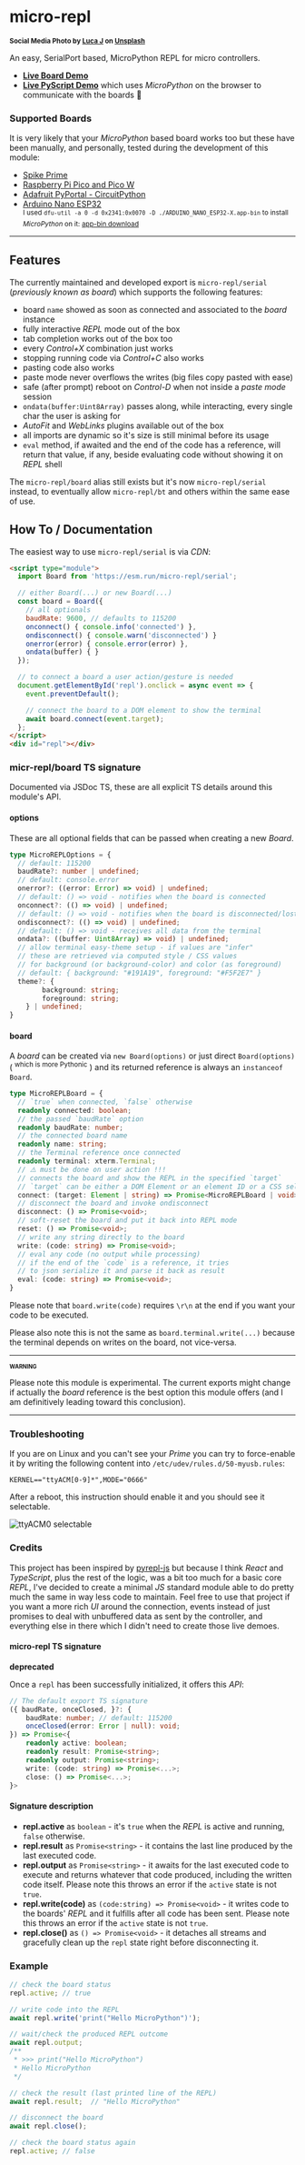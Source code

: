 # micro-repl

<sup>**Social Media Photo by [Luca J](https://unsplash.com/@lucajns) on [Unsplash](https://unsplash.com/)**</sup>

An easy, SerialPort based, MicroPython REPL for micro controllers.

  * **[Live Board Demo](https://webreflection.github.io/micro-repl/board/)**
  * **[Live PyScript Demo](https://webreflection.github.io/micro-repl/mpy/)** which uses *MicroPython* on the browser to communicate with the boards 🤯

### Supported Boards

It is very likely that your *MicroPython* based board works too but these have been manually, and personally, tested during the development of this module:

  * [Spike Prime](https://spike.legoeducation.com/prime/lobby/)
  * [Raspberry Pi Pico and Pico W](https://www.raspberrypi.com/documentation/microcontrollers/raspberry-pi-pico.html)
  * [Adafruit PyPortal - CircuitPython](https://www.adafruit.com/product/4116)
  * [Arduino Nano ESP32](https://store.arduino.cc/products/nano-esp32)<br>
    <sup>I used `dfu-util -a 0 -d 0x2341:0x0070 -D ./ARDUINO_NANO_ESP32-X.app-bin` to install *MicroPython* on it: [app-bin download](https://micropython.org/download/ARDUINO_NANO_ESP32/)</sup>

- - -

## Features

The currently maintained and developed export is `micro-repl/serial` (*previously known as board*) which supports the following features:

  * board `name` showed as soon as connected and associated to the *board* instance
  * fully interactive *REPL* mode out of the box
  * tab completion works out of the box too
  * every *Control+X* combination just works
  * stopping running code via *Control+C* also works
  * pasting code also works
  * paste mode never overflows the writes (big files copy pasted with ease)
  * safe (after prompt) reboot on *Control-D* when not inside a *paste mode* session
  * `ondata(buffer:Uint8Array)` passes along, while interacting, every single char the user is asking for
  * *AutoFit* and *WebLinks* plugins available out of the box
  * all imports are dynamic so it's size is still minimal before its usage
  * `eval` method, if awaited and the end of the code has a reference, will return that value, if any, beside evaluating code without showing it on *REPL* shell

The `micro-repl/board` alias still exists but it's now `micro-repl/serial` instead, to eventually allow `micro-repl/bt` and others within the same ease of use.

## How To / Documentation

The easiest way to use `micro-repl/serial` is via *CDN*:

```html
<script type="module">
  import Board from 'https://esm.run/micro-repl/serial';

  // either Board(...) or new Board(...)
  const board = Board({
    // all optionals
    baudRate: 9600, // defaults to 115200
    onconnect() { console.info('connected') },
    ondisconnect() { console.warn('disconnected') }
    onerror(error) { console.error(error) },
    ondata(buffer) { }
  });

  // to connect a board a user action/gesture is needed
  document.getElementById('repl').onclick = async event => {
    event.preventDefault();

    // connect the board to a DOM element to show the terminal
    await board.connect(event.target);
  };
</script>
<div id="repl"></div>
```

### micr-repl/board TS signature

Documented via JSDoc TS, these are all explicit TS details around this module's API.

#### options

These are all optional fields that can be passed when creating a new *Board*.

```ts
type MicroREPLOptions = {
  // default: 115200
  baudRate?: number | undefined;
  // default: console.error
  onerror?: ((error: Error) => void) | undefined;
  // default: () => void - notifies when the board is connected
  onconnect?: (() => void) | undefined;
  // default: () => void - notifies when the board is disconnected/lost
  ondisconnect?: (() => void) | undefined;
  // default: () => void - receives all data from the terminal
  ondata?: ((buffer: Uint8Array) => void) | undefined;
  // allow terminal easy-theme setup - if values are "infer"
  // these are retrieved via computed style / CSS values
  // for background (or background-color) and color (as foreground)
  // default: { background: "#191A19", foreground: "#F5F2E7" }
  theme?: {
        background: string;
        foreground: string;
    } | undefined;
}
```

#### board

A *board* can be created via `new Board(options)` or just direct `Board(options)` ( <sup>which is more Pythonic</sup> ) and its returned reference is always an `instanceof Board`.

```ts
type MicroREPLBoard = {
  // `true` when connected, `false` otherwise
  readonly connected: boolean;
  // the passed `baudRate` option
  readonly baudRate: number;
  // the connected board name
  readonly name: string;
  // the Terminal reference once connected
  readonly terminal: xterm.Terminal;
  // ⚠️ must be done on user action !!!
  // connects the board and show the REPL in the specified `target`
  // `target` can be either a DOM Element or an element ID or a CSS selector.
  connect: (target: Element | string) => Promise<MicroREPLBoard | void>;
  // disconnect the board and invoke ondisconnect
  disconnect: () => Promise<void>;
  // soft-reset the board and put it back into REPL mode
  reset: () => Promise<void>;
  // write any string directly to the board
  write: (code: string) => Promise<void>;
  // eval any code (no output while processing)
  // if the end of the `code` is a reference, it tries
  // to json serialize it and parse it back as result
  eval: (code: string) => Promise<void>;
}
```

Please note that `board.write(code)` requires `\r\n` at the end if you want your code to be executed.

Please also note this is not the same as `board.terminal.write(...)` because the terminal depends on writes on the board, not vice-versa.

- - -

<sup><sub>**WARNING**</sub></sup>

Please note this module is experimental. The current exports might change if actually the *board* reference is the best option this module offers (and I am definitively leading toward this conclusion).

- - -

### Troubleshooting

If you are on Linux and you can't see your *Prime* you can try to force-enable it by writing the following content into `/etc/udev/rules.d/50-myusb.rules`:

```
KERNEL=="ttyACM[0-9]*",MODE="0666"
```

After a reboot, this instruction should enable it and you should see it selectable.

![ttyACM0 selectable](./css/spike.png)

### Credits

This project has been inspired by [pyrepl-js](https://github.com/gabrielsessions/pyrepl-js) but because I think *React* and *TypeScript*, plus the rest of the logic, was a bit too much for a basic core *REPL*, I've decided to create a minimal *JS* standard module able to do pretty much the same in way less code to maintain. Feel free to use that project if you want a more rich *UI* around the connection, events instead of just promises to deal with unbuffered data as sent by the controller, and everything else in there which I didn't need to create those live demoes.

#### micro-repl TS signature

**deprecated**

Once a `repl` has been successfully initialized, it offers this *API*:

```ts
// The default export TS signature
({ baudRate, onceClosed, }?: {
    baudRate: number; // default: 115200
    onceClosed(error: Error | null): void;
}) => Promise<{
    readonly active: boolean;
    readonly result: Promise<string>;
    readonly output: Promise<string>;
    write: (code: string) => Promise<...>;
    close: () => Promise<...>;
}>
```

#### Signature description

  * **repl.active** as `boolean` - it's `true` when the *REPL* is active and running, `false` otherwise.
  * **repl.result** as `Promise<string>` - it contains the last line produced by the last executed code.
  * **repl.output** as `Promise<string>` - it awaits for the last executed code to execute and returns whatever that code produced, including the written code itself. Please note this throws an error if the `active` state is not `true`.
  * **repl.write(code)** as `(code:string) => Promise<void>` - it writes code to the boards' *REPL* and it fulfills after all code has been sent. Please note this throws an error if the `active` state is not `true`.
  * **repl.close()** as `() => Promise<void>` - it detaches all streams and gracefully clean up the `repl` state right before disconnecting it.

### Example

```js
// check the board status
repl.active; // true

// write code into the REPL
await repl.write('print("Hello MicroPython")');

// wait/check the produced REPL outcome
await repl.output;
/**
 * >>> print("Hello MicroPython")
 * Hello MicroPython
 */

// check the result (last printed line of the REPL)
await repl.result;  // "Hello MicroPython"

// disconnect the board
await repl.close();

// check the board status again
repl.active; // false
```
